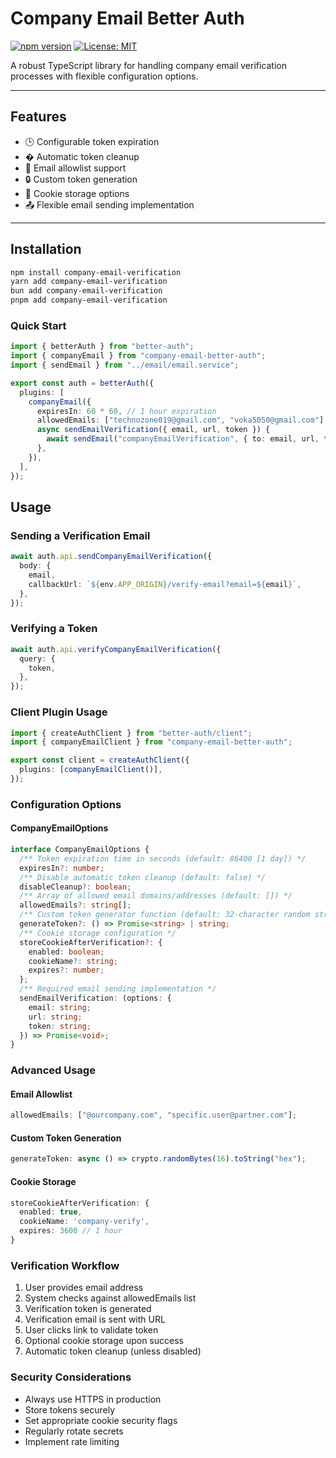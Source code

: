 # Company Email Better Auth

[![npm version](https://img.shields.io/npm/v/company-email-better-auth.svg)](https://www.npmjs.com/package/company-email-better-auth)
[![License: MIT](https://img.shields.io/badge/License-MIT-yellow.svg)](https://opensource.org/licenses/MIT)

A robust TypeScript library for handling company email verification processes with flexible configuration options.

---

## Features
- 🕒 Configurable token expiration
- � Automatic token cleanup
- 📧 Email allowlist support
- 🔒 Custom token generation
- 🍪 Cookie storage options
- 📤 Flexible email sending implementation

---

## Installation

```bash
npm install company-email-verification
yarn add company-email-verification
bun add company-email-verification
pnpm add company-email-verification
```

### Quick Start

```typescript
import { betterAuth } from "better-auth";
import { companyEmail } from "company-email-better-auth";
import { sendEmail } from "../email/email.service";

export const auth = betterAuth({
  plugins: [
    companyEmail({
      expiresIn: 60 * 60, // 1 hour expiration
      allowedEmails: ["technozone019@gmail.com", "voka5050@gmail.com"],
      async sendEmailVerification({ email, url, token }) {
        await sendEmail("companyEmailVerification", { to: email, url, token });
      },
    }),
  ],
});
```

## Usage

### Sending a Verification Email

```typescript
await auth.api.sendCompanyEmailVerification({
  body: {
    email,
    callbackUrl: `${env.APP_ORIGIN}/verify-email?email=${email}`,
  },
});
```

### Verifying a Token

```typescript
await auth.api.verifyCompanyEmailVerification({
  query: {
    token,
  },
});
```

### Client Plugin Usage

```typescript
import { createAuthClient } from "better-auth/client";
import { companyEmailClient } from "company-email-better-auth";

export const client = createAuthClient({
  plugins: [companyEmailClient()],
});
```

### Configuration Options

#### CompanyEmailOptions

```ts
interface CompanyEmailOptions {
  /** Token expiration time in seconds (default: 86400 [1 day]) */
  expiresIn?: number;
  /** Disable automatic token cleanup (default: false) */
  disableCleanup?: boolean;
  /** Array of allowed email domains/addresses (default: []) */
  allowedEmails?: string[];
  /** Custom token generator function (default: 32-character random string) */
  generateToken?: () => Promise<string> | string;
  /** Cookie storage configuration */
  storeCookieAfterVerification?: {
    enabled: boolean;
    cookieName?: string;
    expires?: number;
  };
  /** Required email sending implementation */
  sendEmailVerification: (options: {
    email: string;
    url: string;
    token: string;
  }) => Promise<void>;
}
```

### Advanced Usage

#### Email Allowlist

```ts
allowedEmails: ["@ourcompany.com", "specific.user@partner.com"];
```

#### Custom Token Generation

```ts
generateToken: async () => crypto.randomBytes(16).toString("hex");
```

#### Cookie Storage

```ts
storeCookieAfterVerification: {
  enabled: true,
  cookieName: 'company-verify',
  expires: 3600 // 1 hour
}
```

### Verification Workflow

1. User provides email address
2. System checks against allowedEmails list
3. Verification token is generated
4. Verification email is sent with URL
5. User clicks link to validate token
6. Optional cookie storage upon success
7. Automatic token cleanup (unless disabled)

### Security Considerations

- Always use HTTPS in production
- Store tokens securely
- Set appropriate cookie security flags
- Regularly rotate secrets
- Implement rate limiting